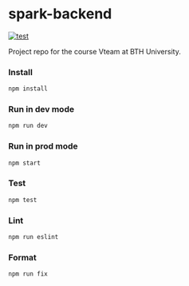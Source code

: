 # spark-backend
[![test](https://github.com/sumca252/spark-backend/actions/workflows/test.yml/badge.svg)](https://github.com/sumca252/spark-backend/actions/workflows/test.yml)

Project repo for the course Vteam at BTH University.

### Install 
```bash
npm install
```
### Run in dev mode
```bash
npm run dev
```

### Run in prod mode
```bash
npm start
```

### Test 
```bash
npm test
```

### Lint
```bash
npm run eslint
```

### Format
```bash
npm run fix
```
